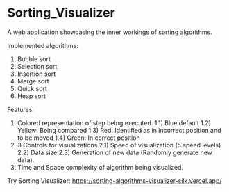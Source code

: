 # Sorting_Visualizer

A web application showcasing the inner workings of sorting algorithms.

Implemented algorithms:
1) Bubble sort
2) Selection sort
3) Insertion sort
4) Merge sort
5) Quick sort
6) Heap sort

Features:
1) Colored representation of step being executed.
    1.1) Blue:default
    1.2) Yellow: Being compared
    1.3) Red: Identified as in incorrect position and to be moved
    1.4) Green: In correct position
2) 3 Controls for visualizations
    2.1) Speed of visualization (5 speed levels)
    2.2) Data size
    2.3) Generation of new data (Randomly generate new data).
3) Time and Space complexity of algorithm being visualized.

Try Sorting Visualizer: https://sorting-algorithms-visualizer-silk.vercel.app/
